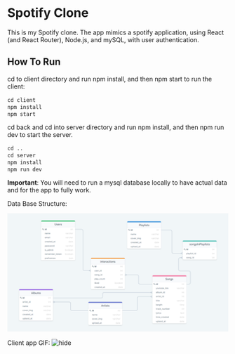 # Spotify Clone

This is my Spotify clone. 
The app mimics a spotify application, using React (and React Router), Node.js, and mySQL, with user authentication.

## How To Run
cd to client directory and run npm install, and then npm start to run the client:
```
cd client
npm install
npm start
```
cd back and cd into server directory and run npm install, and then npm run dev to start the server.
```
cd ..
cd server
npm install
npm run dev
```
**Important**: You will need to run a mysql database locally to have actual data and for the app to fully work.

Data Base Structure: 

![Image of ERD](./readmeFiles/spotify-db-diagram.png)

Client app GIF: 
![hide](./readmeFiles/vsWvkoZeW5.gif)

